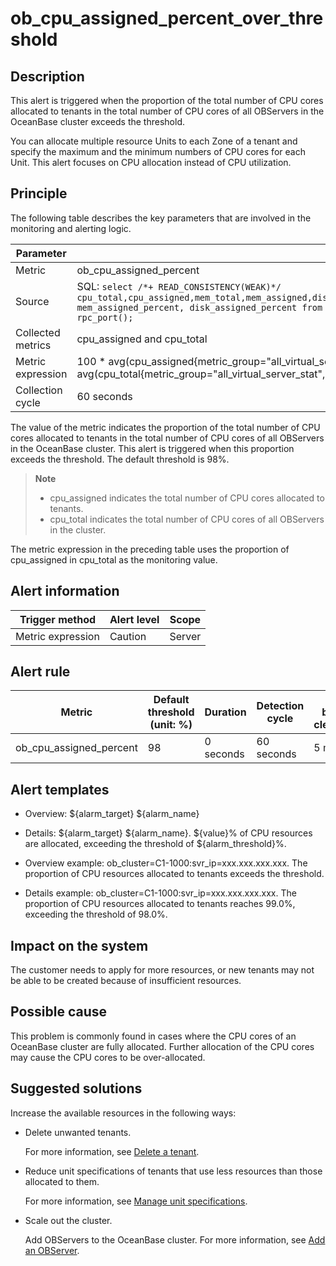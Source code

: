 ob_cpu_assigned_percent_over_threshold
===========================================================

**Description**
------------------------------------

This alert is triggered when the proportion of the total number of CPU cores allocated to tenants in the total number of CPU cores of all OBServers in the OceanBase cluster exceeds the threshold.

You can allocate multiple resource Units to each Zone of a tenant and specify the maximum and the minimum numbers of CPU cores for each Unit. This alert focuses on CPU allocation instead of CPU utilization.

Principle
------------------------------

The following table describes the key parameters that are involved in the monitoring and alerting logic.

|     Parameter     |                                                                                                                                                                            Value                                                                                                                                                                            |
|-------------------|-------------------------------------------------------------------------------------------------------------------------------------------------------------------------------------------------------------------------------------------------------------------------------------------------------------------------------------------------------------|
| Metric            | ob_cpu_assigned_percent                                                                                                                                                                                                                                                                                                                                     |
| Source            | SQL:  ```select /*+ READ_CONSISTENCY(WEAK)*/ cpu_total,cpu_assigned,mem_total,mem_assigned,disk_total,disk_assigned,unit_num,migrating_unit_num,cpu_assigned_percent, mem_assigned_percent, disk_assigned_percent from __all_virtual_server_stat where svr_ip = @svr_ip and svr_port = rpc_port(); ```  |
| Collected metrics | cpu_assigned and cpu_total                                                                                                                                                                                                                                                                                                                                  |
| Metric expression | 100 \* avg(cpu_assigned{metric_group="all_virtual_server_stat",@LABELS}) by (@GBLABELS) / avg(cpu_total{metric_group="all_virtual_server_stat",@LABELS}) by (@GBLABELS)                                                                                                                                                                                     |
| Collection cycle  | 60 seconds                                                                                                                                                                                                                                                                                                                                                  |

The value of the metric indicates the proportion of the total number of CPU cores allocated to tenants in the total number of CPU cores of all OBServers in the OceanBase cluster. This alert is triggered when this proportion exceeds the threshold. The default threshold is 98%.

> **Note**
>
> * cpu_assigned indicates the total number of CPU cores allocated to tenants.
> * cpu_total indicates the total number of CPU cores of all OBServers in the cluster.

The metric expression in the preceding table uses the proportion of cpu_assigned in cpu_total as the monitoring value.

**Alert information**
------------------------------------------

|  Trigger method   | Alert level | Scope  |
|-------------------|-------------|--------|
| Metric expression | Caution     | Server |

**Alert rule**
-----------------------------------

|         Metric          | Default threshold (unit: %) | Duration  | Detection cycle | Time before clearance |
|-------------------------|-----------------------------|-----------|-----------------|-----------------------|
| ob_cpu_assigned_percent | 98                          | 0 seconds | 60 seconds      | 5 minutes             |

**Alert templates**
----------------------------------------

* Overview: \${alarm_target} \${alarm_name}

* Details: \${alarm_target} \${alarm_name}. \${value}% of CPU resources are allocated, exceeding the threshold of \${alarm_threshold}%.

* Overview example: ob_cluster=C1-1000:svr_ip=xxx.xxx.xxx.xxx. The proportion of CPU resources allocated to tenants exceeds the threshold.

* Details example: ob_cluster=C1-1000:svr_ip=xxx.xxx.xxx.xxx. The proportion of CPU resources allocated to tenants reaches 99.0%, exceeding the threshold of 98.0%.

**Impact on the system**
---------------------------------------------

The customer needs to apply for more resources, or new tenants may not be able to be created because of insufficient resources.

**Possible cause**
---------------------------------------

This problem is commonly found in cases where the CPU cores of an OceanBase cluster are fully allocated. Further allocation of the CPU cores may cause the CPU cores to be over-allocated.

Suggested solutions
----------------------------------------

Increase the available resources in the following ways:

* Delete unwanted tenants.

  For more information, see [Delete a tenant](../../4.user-guide-2/5.tenant-functions/2.manage-basic-tenant-operations/6.delete-a-tenant.md).
  
* Reduce unit specifications of tenants that use less resources than those allocated to them.

  For more information, see [Manage unit specifications](../../4.user-guide-2/5.tenant-functions/2.manage-basic-tenant-operations/2.unit-specification-management.md).
  
* Scale out the cluster.

  Add OBServers to the OceanBase cluster. For more information, see [Add an OBServer](../../4.user-guide-2/4.cluster-features/2.basic-operations/7.manage-observer/1.add-an-observer.md).
  